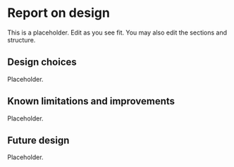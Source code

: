 # Report on design

This is a placeholder. Edit as you see fit. You may also edit the sections and structure.

## Design choices

Placeholder.

## Known limitations and improvements

Placeholder.

## Future design

Placeholder.
